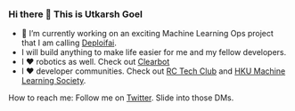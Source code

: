 ### Hi there 👋 This is Utkarsh Goel

- 🔭 I’m currently working on an exciting Machine Learning Ops project that I am calling [Deploifai](https://deploif.ai).
- I will build anything to make life easier for me and my fellow developers.
- I ❤️ robotics as well. Check out [Clearbot](https://clearbot.dev)
- I ❤️ developer communities. Check out [RC Tech Club](https://rctech.club) and [HKU Machine Learning Society](https://hkumls.github.io).

How to reach me: Follow me on [Twitter](https://twitter.com/javachipd). Slide into those DMs.
